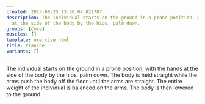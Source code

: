 ```yaml
---
created: 2015-08-25 13:30:07.821787
description: The individual starts on the ground in a prone position, with the hands
  at the side of the body by the hips, palm down.
groups: [Core]
muscles: []
template: exercise.html
title: Planche
variants: []
---
```

The individual starts on the ground in a prone position, with the hands at the side of the body by the hips, palm down. The body is held straight while the arms push the body off the floor until the arms are straight. The entire weight of the individual is balanced on the arms. The body is then lowered to the ground.